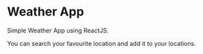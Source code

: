 # Weather App

Simple Weather App using ReactJS.

You can search your favourite location and add it to your locations.
